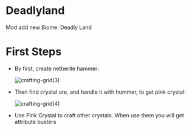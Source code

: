 # Deadlyland
Mod add new Biome: Deadly Land

# First Steps
- By first, create netherite hammer:


   ![crafting-grid(3)](https://user-images.githubusercontent.com/63113966/173037531-5aed5e7a-34a2-4fe2-ae3e-4a5cebb661c2.png)


- Then find crystal ore, and handle it with hummer, to get pink crystal:

  
  ![crafting-grid(4)](https://user-images.githubusercontent.com/63113966/173039071-7db7c842-0080-409a-bb7e-a8dbaaea914c.png)
  

- Use Pink Crystal to craft other crystals. When use them you will get attribute busters
